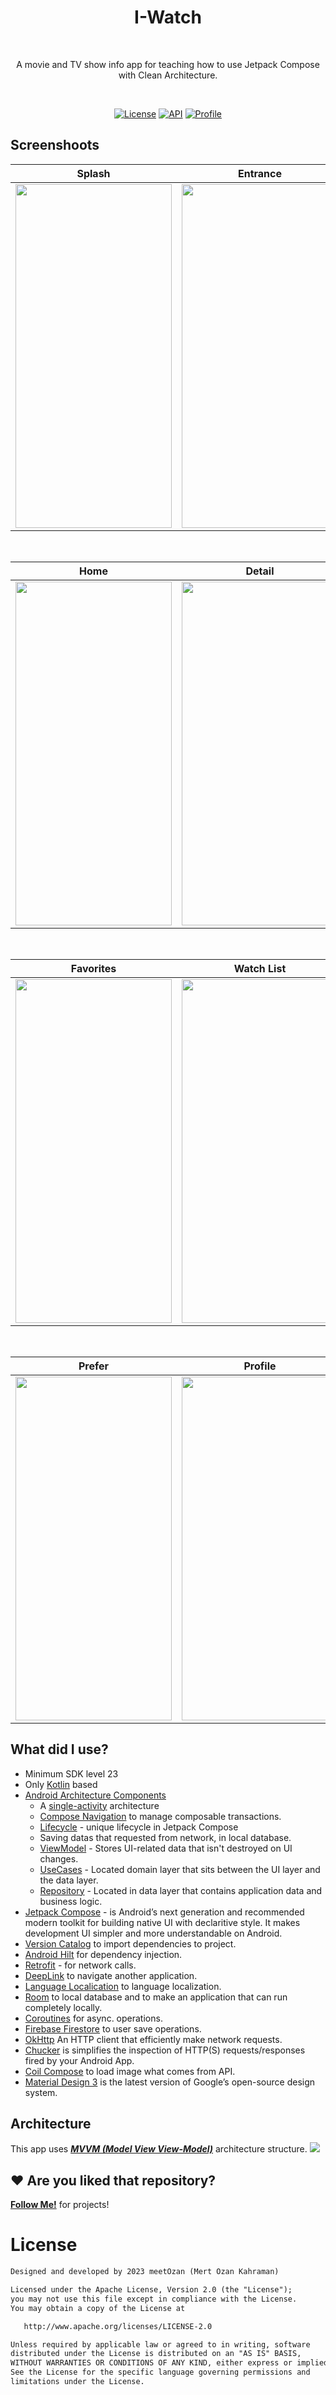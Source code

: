 <h1 align="center">I-Watch</h1></br>
<p align="center">  
A movie and TV show info app for teaching how to use Jetpack Compose with Clean Architecture.
</p>
</br>

<p align="center">
  <a href="https://opensource.org/licenses/Apache-2.0"><img alt="License" src="https://img.shields.io/badge/License-Apache%202.0-red.svg"/></a>
  <a href="https://android-arsenal.com/api?level=23"><img alt="API" src="https://img.shields.io/badge/API-23%2B-brightgreen.svg?style=flat"/></a>
  <a href="https://github.com/meetOzab"><img alt="Profile" src="https://img.shields.io/badge/github-meetOzan-blue"/></a> 
</p>

## Screenshoots
| Splash | Entrance | Login |
| ------ | ---- | ------ |
|<img src="https://github.com/meetOzan/I-Watch/assets/99891928/8387294a-df6e-4137-873d-b3954dae3daa" width="250" height="550"/>|<img src="https://github.com/meetOzan/I-Watch/assets/99891928/38024c0a-9dfc-4a38-8e00-5bf5bf11c521" width="250" height="550"/>|<img src="https://github.com/meetOzan/I-Watch/assets/99891928/ca226317-a1fb-47f0-ae18-04c04fd56158" width="250" height="550"/>|

</br>

| Home | Detail | Top Rated List |
| --- | ------- | ------- |
|<img src="https://github.com/meetOzan/I-Watch/assets/99891928/e018a670-9c80-4560-b971-35a263285058)" width="250" height="550"/>|<img src="https://github.com/meetOzan/I-Watch/assets/99891928/102e2f44-383c-43d6-bf49-458d13df2547" width="250" height="550"/>|<img src="https://github.com/meetOzan/I-Watch/assets/99891928/c5d5f39e-d144-40cc-8abd-5b6097c32ee8" width="250" height="550"/>|

</br>

| Favorites | Watch List | Watched List |
| --------- | ------ | ------- |
|<img src="https://github.com/meetOzan/I-Watch/assets/99891928/ad83f8c1-6a74-4086-b750-1d6b9f475e8a" width="250" height="550"/>|<img src="https://github.com/meetOzan/I-Watch/assets/99891928/dcfc1bc8-af05-448b-816a-50047a25d3dd" width="250" height="550"/>|<img src="https://github.com/meetOzan/I-Watch/assets/99891928/6007042b-c891-432a-9c0a-390fd8ecf968" width="250" height="550"/>|

</br>

| Prefer | Profile | Settings |
| --------- | ------- | ------- |
|<img src="https://github.com/meetOzan/I-Watch/assets/99891928/5196ac75-1362-4cba-b998-a098bf748b6b" width="250" height="550"/>|<img src="https://github.com/meetOzan/I-Watch/assets/99891928/7e7fae65-b6cf-43b7-9a42-c6d5a6ae9c2a" width="250" height="550"/> | <img src="https://github.com/meetOzan/I-Watch/assets/99891928/a0336676-1855-408b-aeae-dec73acbb18d" width="250" height="550"/> |

## What did I use?
- Minimum SDK level 23
- Only [Kotlin](https://kotlinlang.org/) based
- [Android Architecture Components](https://developer.android.com/topic/libraries/architecture)
  -  A [single-activity](https://developer.android.com/guide/navigation/migrate) architecture
  - [Compose Navigation](https://developer.android.com/jetpack/compose/navigation) to manage composable transactions.
  - [Lifecycle](https://developer.android.com/topic/libraries/architecture/lifecycle) - unique lifecycle in Jetpack Compose
  - Saving datas that requested from network, in local database.
  - [ViewModel](https://developer.android.com/topic/libraries/architecture/viewmodel) - Stores UI-related data that isn't destroyed on UI changes. 
  - [UseCases](https://developer.android.com/topic/architecture/domain-layer) - Located domain layer that sits between the UI layer and the data layer. 
  - [Repository](https://developer.android.com/topic/architecture/data-layer) - Located in data layer that contains application data and business logic.
- [Jetpack Compose](https://developer.android.com/jetpack/compose) - is Android’s next generation and recommended modern toolkit for building native UI with declaritive style. It makes development UI simpler and more understandable on Android.
- [Version Catalog](https://developer.android.com/build/migrate-to-catalogs#kts) to import dependencies to project.
- [Android Hilt](https://developer.android.com/training/dependency-injection/hilt-android) for dependency injection.
- [Retrofit](https://square.github.io/retrofit/) - for network calls.
- [DeepLink](https://developer.android.com/training/app-links/deep-linking) to navigate another application.
- [Language Localication](https://developer.android.com/guide/topics/resources/localization) to language localization.
- [Room](https://developer.android.com/training/data-storage/room) to local database and to make an application that can run completely locally.
- [Coroutines](https://github.com/Kotlin/kotlinx.coroutines) for async. operations.
- [Firebase Firestore](https://firebase.google.com/docs/firestore/quickstart) to user save operations.
- [OkHttp](https://square.github.io/okhttp/) An HTTP client that efficiently make network requests.
- [Chucker](https://github.com/ChuckerTeam/chucker) is simplifies the inspection of HTTP(S) requests/responses fired by your Android App.
- [Coil Compose](https://coil-kt.github.io/coil/compose/) to load image what comes from API.
- [Material Design 3](https://m3.material.io/) is the latest version of Google’s open-source design system.

## Architecture
This app uses [***MVVM (Model View View-Model)***](https://developer.android.com/jetpack/docs/guide#recommended-app-arch) architecture structure.
![](https://i.stack.imgur.com/cr3Qk.png)


## :heart: Are you liked that repository? 
__[Follow Me!](https://github.com/meetOzan)__ for projects!


# License
```xml
Designed and developed by 2023 meetOzan (Mert Ozan Kahraman)

Licensed under the Apache License, Version 2.0 (the "License");
you may not use this file except in compliance with the License.
You may obtain a copy of the License at

   http://www.apache.org/licenses/LICENSE-2.0

Unless required by applicable law or agreed to in writing, software
distributed under the License is distributed on an "AS IS" BASIS,
WITHOUT WARRANTIES OR CONDITIONS OF ANY KIND, either express or implied.
See the License for the specific language governing permissions and
limitations under the License.
```
